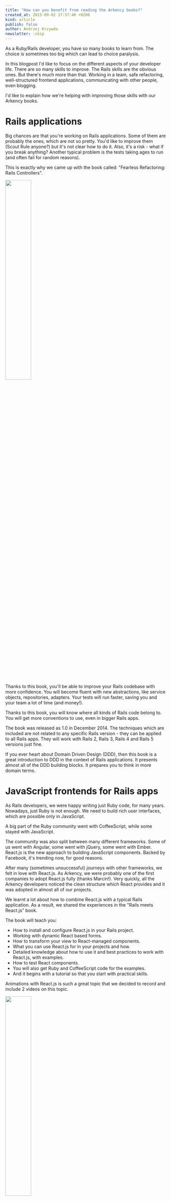```yaml
---
title: "How can you benefit from reading the Arkency books?"
created_at: 2015-09-02 17:57:46 +0200
kind: article
publish: false
author: Andrzej Krzywda
newsletter: :skip
---
```


As a Ruby/Rails developer, you have so many books to learn from. The choice is sometimes too big which can lead to choice paralysis. 

In this blogpost I'd like to focus on the different aspects of your developer life. There are so many skills to improve. The Rails skills are the obvious ones. But there's much more than that. Working in a team, safe refactoring, well-structured frontend applications, communicating with other people, even blogging.

I'd like to explain how we're helping with improving those skills with our Arkency books. 

<!-- more -->

# Rails applications

Big chances are that you're working on Rails applications. Some of them are probably the ones, which are not so pretty. You'd like to improve them (Scout Rule anyone?) but it's not clear how to do it. Also, it's a risk - what if you break anything?
Another typical problem is the tests taking ages to run (and often fail for random reasons).

This is exactly why we came up with the book called: "Fearless Refactoring: Rails Controllers".

<a href="http://rails-refactoring.com"><img src="/assets/images/fearless-refactoring-fit.png" width="40%" /></a>

Thanks to this book, you'll be able to improve your Rails codebase with more confidence. You will become fluent with new abstractions, like service objects, repositories, adapters.
Your tests will run faster, saving you and your team a lot of time (and money!).

Thanks to this book, you will know where all kinds of Rails code belong to. You will get more conventions to use, even in bigger Rails apps.

The book was released as 1.0 in December 2014. The techniques which are included are not related to any specific Rails version - they can be applied to all Rails apps. They will work with Rails 2, Rails 3, Rails 4 and Rails 5 versions just fine.

If you ever heart about Domain Driven Design (DDD), then this book is a great introduction to DDD in the context of Rails applications. It presents almost all of the DDD building blocks. It prepares you to think in more domain terms.

# JavaScript frontends for Rails apps

As Rails developers, we were happy writing just Ruby code, for many years. Nowadays, just Ruby is not enough. We need to build rich user interfaces, which are possible only in JavaScript.

A big part of the Ruby community went with CoffeeScript, while some stayed with JavaScript.

The community was also split between many different frameworks. Some of us went with Angular, some went with jQuery, some went with Ember. 
React.js is the new approach to building JavaScript components. Backed by Facebook, it's trending now, for good reasons.

After many (sometimes unsuccessful) journeys with other frameworks, we felt in love with React.js. As Arkency, we were probably one of the first companies to adopt React.js fully (thanks Marcin!). Very quickly, all the Arkency developers noticed the clean structure which React provides and it was adopted in almost all of our projects.

We learnt a lot about how to combine React.js with a typical Rails application. As a result, we shared the experiences in the "Rails meets React.js" book. 

The book will teach you:

* How to install and configure React.js in your Rails project.
* Working with dynamic React based forms.
* How to transform your view to React-managed components.
* What you can use React.js for in your projects and how.
* Detailed knowledge about how to use it and best practices to work with React.js, with examples.
* How to test React components.
* You will also get Ruby and CoffeeScript code for the examples.
* And it begins with a tutorial so that you start with practical skills.

Animations with React.js is such a great topic that we decided to record and include 2 videos on this topic.

<a href="/rails-react"><img src="/assets/images/react-for-rails/cover-fit.png" width="40%" /></a>

<a href="http://reactkungfu.com/react-by-example/"><img src="http://reactkungfu.com/assets/images/rbe-cover.png" width="40%" /></a>

# Working in a team, being remote/async, communicating with the customer

Many of us want to be happy in their Rails projects. We usually want less meetings, less bureaucracy, less stress. We want more freedom and we want to be working on features that are important.

Many of us want to work asynchronously - we know the times of the day when we are most effective.
Many of us want to work remotely - not to waste time in commuting, have the freedom of traveling and have more time to spend with our families.

Many of us are scared to talk directly to the customers.

That's why we wrote the "Developers Oriented Project Management" book. We want to share what we learnt and how we're able to work remotely and asynchronously. 

<a href="/developers-oriented-project-management/"><img src="/assets/images/dopm-fit.jpg" width="40%" /></a>

This book explains all the above topics. We teach what are the requirements for the team to work remotely and asynchronously. We teach how to communicate with the customers in ways which are win-win. We teach how to deliver value to the project even in situation when there's not enough time to finish everything.

We also explain the tools, which are helpful in async collaboration.


# Blogging for busy programmers

<a href="https://arkency.dpdcart.com"><img src="/assets/images/blogging-small-fit.png" width="40%" /></a>



